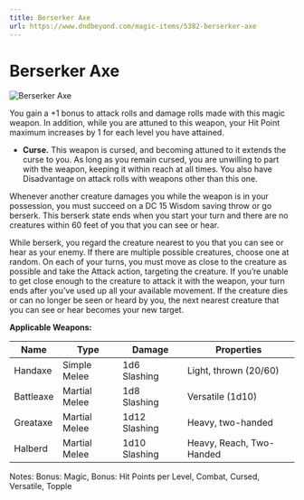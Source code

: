 ```yaml
---
title: Berserker Axe
url: https://www.dndbeyond.com/magic-items/5382-berserker-axe
---
```


# Berserker Axe

![Berserker Axe](berserker-axe.png)

You gain a +1 bonus to attack rolls and damage rolls made with this magic weapon. In addition, while you are attuned to this weapon, your Hit Point maximum increases by 1 for each level you have attained.

* **Curse.** This weapon is cursed, and becoming attuned to it extends the curse to you. As long as you remain cursed, you are unwilling to part with the weapon, keeping it within reach at all times. You also have Disadvantage on attack rolls with weapons other than this one.

Whenever another creature damages you while the weapon is in your possession, you must succeed on a DC 15 Wisdom saving throw or go berserk. This berserk state ends when you start your turn and there are no creatures within 60 feet of you that you can see or hear.

While berserk, you regard the creature nearest to you that you can see or hear as your enemy. If there are multiple possible creatures, choose one at random. On each of your turns, you must move as close to the creature as possible and take the Attack action, targeting the creature. If you’re unable to get close enough to the creature to attack it with the weapon, your turn ends after you’ve used up all your available movement. If the creature dies or can no longer be seen or heard by you, the next nearest creature that you can see or hear becomes your new target.


**Applicable Weapons:**

| Name | Type | Damage | Properties |
|---|---|---|---|
| Handaxe | Simple Melee | 1d6 Slashing | Light, thrown (20/60) |
| Battleaxe | Martial Melee | 1d8 Slashing | Versatile (1d10) |
| Greataxe | Martial Melee | 1d12 Slashing | Heavy, two-handed |
| Halberd | Martial Melee | 1d10 Slashing | Heavy, Reach, Two-Handed |

Notes: Bonus: Magic, Bonus: Hit Points per Level, Combat, Cursed, Versatile, Topple